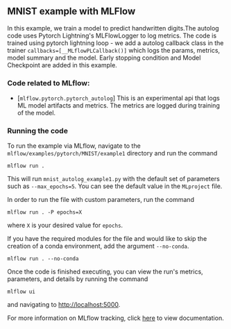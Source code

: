## MNIST example with MLFlow

In this example, we train a model to predict handwritten digits.The autolog code uses Pytorch Lightning's MLFlowLogger to log metrics. 
The code is trained using pytorch lightning loop - we add a autolog callback class in the trainer `callbacks=[__MLflowPLCallback()]` which logs the params, metrics, model summary and the model. 
Early stopping condition and Model Checkpoint are added in this example.

### Code related to MLflow:
* [`mlflow.pytorch.pytorch_autolog`]
This is an experimental api that logs ML model artifacts and metrics.
The metrics are logged during training of the model.

### Running the code
To run the example via MLflow, navigate to the `mlflow/examples/pytorch/MNIST/example1` directory and run the command

```
mlflow run .
```

This will run `mnist_autolog_example1.py` with the default set of parameters such as  `--max_epochs=5`. You can see the default value in the `MLproject` file.

In order to run the file with custom parameters, run the command

```
mlflow run . -P epochs=X
```

where `X` is your desired value for `epochs`.

If you have the required modules for the file and would like to skip the creation of a conda environment, add the argument `--no-conda`.

```
mlflow run . --no-conda
```

Once the code is finished executing, you can view the run's metrics, parameters, and details by running the command

```
mlflow ui
```

and navigating to [http://localhost:5000](http://localhost:5000).

For more information on MLflow tracking, click [here](https://www.mlflow.org/docs/latest/tracking.html#mlflow-tracking) to view documentation.



